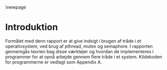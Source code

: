 \newpage

# Introduktion
Formålet med denn rapport er at give indsigt i brugen af tråde i et operativsystem, ved brug af pthread, mutex og semaphore.
I rapporten gennemgås teorien bag disse værktøjer og hvordan de implementeres i programmer for at opnå arbejde gennem flere tråde i et system.
Kildekoden for programmerne er vedlagt som Appendix A.

